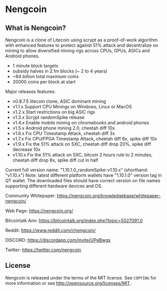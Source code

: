Nengcoin
================================


What is Nengcoin?
----------------

Nengcoin is a clone of Litecoin using scrypt as a proof-of-work algorithm with enhanced features to protect against 51% attack 
and decentralize on mining to allow diversified mining rigs across CPUs, GPUs, ASICs and Android phones.
 - 1 minute block targets
 - subsidy halves in 2.1m blocks (~ 2 to 4 years)
 - ~84 billion total maximum coins
 - 20000 coins per block at start

Major releases features:
 - v0.8.7.5 litecoin clone, ASIC dominant mining
 - v1.1.x Support CPU Minings on Windows, Linux or MacOS
 - v1.2.x Start restrictions on big ASIC rigs
 - v1.3.x Scrypt randomSpike release
 - v1.4.x Enable mobile mining on chromebooks and android phones
 - v1.5.x Android phone mining 2.0, cheetah diff 10x
 - v1.6.x Fix CPU Timestamp Attack, cheetah diff 3x
 - v1.7.x Fix CPU/FPGA Timestamp Attack, cheetah diff 6x, spike diff 10x
 - v1.9.x Fix the 51% attack on SXC, cheetah diff drop 20%, spike diff decrease 10x
 - v1.10.x Fix the 51% attack on SXC, bitcoin 2 hours rule to 2 minutes, cheetah diff drop 8x, spike diff cut in half 

Current full version name: "1.10.1.0_randomSpike-v1.10.x" (shorthand: "v1.10.x")
Note: latest different platform wallets have "1.10.1.0" version tag in QT wallet.  The downloaded files should have correct version on file names supporting different hardware devices and OS.

Community Whitepaper: https://nengcoin.org/knowledgebase/whitepaper-nengcoin/

Web Page: https://nengcoin.org/

Bitcointalk Ann: https://bitcointalk.org/index.php?topic=5027091.0

Reddit: https://www.reddit.com/r/nengcoin/

DISCORD: https://discordapp.com/invite/UPeBwgs

Twitter: https://twitter.com/nengcoin

License
-------

Nengcoin is released under the terms of the MIT license. See `COPYING` for more
information or see http://opensource.org/licenses/MIT.


